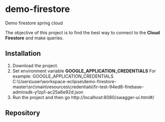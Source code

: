 # demo-firestore
Demo firestore spring cloud

The objective of this project is to find the best way to connect to the **Cloud Firestore** and make queries.

## Installation

1. Download the project.
2. Set environment variable **GOOGLE_APPLICATION_CREDENTIALS**
   For example:
   GOOGLE_APPLICATION_CREDENTIALS
   C:\Users\user\workspace-eclipse\demo-firestore-master\src\main\resources\credentials\fir-test-94ed8-firebase-adminsdk-y1zp1-ac25a6e92d.json
3. Run the project and then go http://localhost:8080/swagger-ui.html#/

## Repository

```java

```
